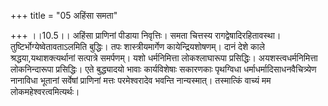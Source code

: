 +++
title = "05 अहिंसा समता"

+++
।।10.5।। अहिंसा प्राणिनां पीडाया निवृत्तिः। समता चित्तस्य
रागद्वेषादिरहितावस्था। तुष्टिर्भोग्येष्वेतावताऽलमिति बुद्धिः। तपः
शास्त्रीयमार्गेण कायेन्द्रियशोषणम्। दानं देशे काले
श्रद्धया,यथाशक्त्यर्थानां सत्पात्रे समर्पणम्। यशो धर्मनिमित्ता
लोकश्लाघारूपा प्रसिद्धिः। अयशस्त्वधर्मनिमित्ता लोकनिन्दारूपा प्रसिद्धिः।
एते बुद्ध्यादयो भावाः कार्यविशेषाः सकारणकाः पृथग्विधा
धर्माधर्मादिसाधनवैचित्र्येण नानाविधा भूतानां सर्वेषां प्राणिनां मत्तः
परमेश्वरादेव भवन्ति नान्यस्मात्। तस्मात्किं वाच्यं मम
लोकमहेश्वरत्वमित्यर्थः।
